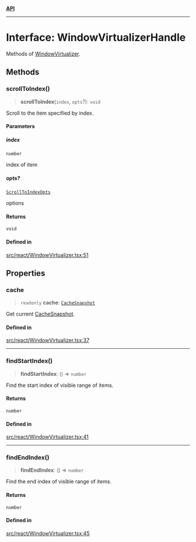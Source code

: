 [**API**](../../API.md)

***

# Interface: WindowVirtualizerHandle

Methods of [WindowVirtualizer](../functions/WindowVirtualizer.md).

## Methods

### scrollToIndex()

> **scrollToIndex**(`index`, `opts`?): `void`

Scroll to the item specified by index.

#### Parameters

##### index

`number`

index of item

##### opts?

[`ScrollToIndexOpts`](ScrollToIndexOpts.md)

options

#### Returns

`void`

#### Defined in

[src/react/WindowVirtualizer.tsx:51](https://github.com/inokawa/virtua/blob/0345a8b0716d4f6d9809727c10b6fd29b8b00699/src/react/WindowVirtualizer.tsx#L51)

## Properties

### cache

> `readonly` **cache**: [`CacheSnapshot`](CacheSnapshot.md)

Get current [CacheSnapshot](CacheSnapshot.md).

#### Defined in

[src/react/WindowVirtualizer.tsx:37](https://github.com/inokawa/virtua/blob/0345a8b0716d4f6d9809727c10b6fd29b8b00699/src/react/WindowVirtualizer.tsx#L37)

***

### findStartIndex()

> **findStartIndex**: () => `number`

Find the start index of visible range of items.

#### Returns

`number`

#### Defined in

[src/react/WindowVirtualizer.tsx:41](https://github.com/inokawa/virtua/blob/0345a8b0716d4f6d9809727c10b6fd29b8b00699/src/react/WindowVirtualizer.tsx#L41)

***

### findEndIndex()

> **findEndIndex**: () => `number`

Find the end index of visible range of items.

#### Returns

`number`

#### Defined in

[src/react/WindowVirtualizer.tsx:45](https://github.com/inokawa/virtua/blob/0345a8b0716d4f6d9809727c10b6fd29b8b00699/src/react/WindowVirtualizer.tsx#L45)
